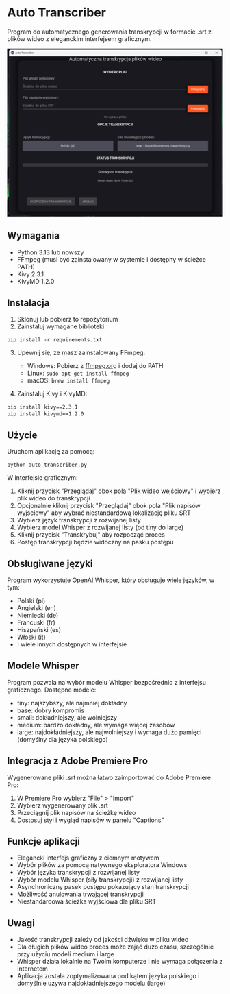 # Auto Transcriber

Program do automatycznego generowania transkrypcji w formacie .srt z plików wideo z eleganckim interfejsem graficznym.

![Auto Transcriber](ss.png)

## Wymagania

- Python 3.13 lub nowszy
- FFmpeg (musi być zainstalowany w systemie i dostępny w ścieżce PATH)
- Kivy 2.3.1
- KivyMD 1.2.0

## Instalacja

1. Sklonuj lub pobierz to repozytorium
2. Zainstaluj wymagane biblioteki:

```
pip install -r requirements.txt
```

3. Upewnij się, że masz zainstalowany FFmpeg:
   - Windows: Pobierz z [ffmpeg.org](https://ffmpeg.org/download.html) i dodaj do PATH
   - Linux: `sudo apt-get install ffmpeg`
   - macOS: `brew install ffmpeg`

4. Zainstaluj Kivy i KivyMD:

```
pip install kivy==2.3.1
pip install kivymd==1.2.0
```

## Użycie

Uruchom aplikację za pomocą:

```
python auto_transcriber.py
```

W interfejsie graficznym:

1. Kliknij przycisk "Przeglądaj" obok pola "Plik wideo wejściowy" i wybierz plik wideo do transkrypcji
2. Opcjonalnie kliknij przycisk "Przeglądaj" obok pola "Plik napisów wyjściowy" aby wybrać niestandardową lokalizację pliku SRT
3. Wybierz język transkrypcji z rozwijanej listy
4. Wybierz model Whisper z rozwijanej listy (od tiny do large)
5. Kliknij przycisk "Transkrybuj" aby rozpocząć proces
6. Postęp transkrypcji będzie widoczny na pasku postępu

## Obsługiwane języki

Program wykorzystuje OpenAI Whisper, który obsługuje wiele języków, w tym:

- Polski (pl)
- Angielski (en)
- Niemiecki (de)
- Francuski (fr)
- Hiszpański (es)
- Włoski (it)
- I wiele innych dostępnych w interfejsie

## Modele Whisper

Program pozwala na wybór modelu Whisper bezpośrednio z interfejsu graficznego. Dostępne modele:

- tiny: najszybszy, ale najmniej dokładny
- base: dobry kompromis
- small: dokładniejszy, ale wolniejszy
- medium: bardzo dokładny, ale wymaga więcej zasobów
- large: najdokładniejszy, ale najwolniejszy i wymaga dużo pamięci (domyślny dla języka polskiego)

## Integracja z Adobe Premiere Pro

Wygenerowane pliki .srt można łatwo zaimportować do Adobe Premiere Pro:

1. W Premiere Pro wybierz "File" > "Import"
2. Wybierz wygenerowany plik .srt
3. Przeciągnij plik napisów na ścieżkę wideo
4. Dostosuj styl i wygląd napisów w panelu "Captions"

## Funkcje aplikacji

- Elegancki interfejs graficzny z ciemnym motywem
- Wybór plików za pomocą natywnego eksploratora Windows
- Wybór języka transkrypcji z rozwijanej listy
- Wybór modelu Whisper (siły transkrypcji) z rozwijanej listy
- Asynchroniczny pasek postępu pokazujący stan transkrypcji
- Możliwość anulowania trwającej transkrypcji
- Niestandardowa ścieżka wyjściowa dla pliku SRT

## Uwagi

- Jakość transkrypcji zależy od jakości dźwięku w pliku wideo
- Dla długich plików wideo proces może zająć dużo czasu, szczególnie przy użyciu modeli medium i large
- Whisper działa lokalnie na Twoim komputerze i nie wymaga połączenia z internetem
- Aplikacja została zoptymalizowana pod kątem języka polskiego i domyślnie używa najdokładniejszego modelu (large)

